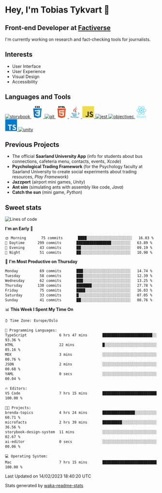 # Hey, I'm Tobias Tykvart 🦉

## Front-end Developer at [Factiverse](https://www.factiverse.no/)

I'm currently working on research and fact-checking tools for journalists.

## Interests

- User Interface
- User Experience
- Visual Design
- Accessibility

## Languages and Tools

<!-- https://devicon.dev/ -->
<p align="left"> <a href="https://storybook.js.org/" target="_blank" rel="noreferrer"> <img src="https://cdn.jsdelivr.net/gh/devicons/devicon/icons/storybook/storybook-original.svg" alt="storybook" width="40" height="40"/> </a> <a href="https://www.w3schools.com/css/" target="_blank" rel="noreferrer"> <img src="https://raw.githubusercontent.com/devicons/devicon/master/icons/css3/css3-original-wordmark.svg" alt="css3" width="40" height="40"/> </a> <a href="https://git-scm.com/" target="_blank" rel="noreferrer"> <img src="https://www.vectorlogo.zone/logos/git-scm/git-scm-icon.svg" alt="git" width="40" height="40"/> </a> <a href="https://www.w3.org/html/" target="_blank" rel="noreferrer"> <img src="https://raw.githubusercontent.com/devicons/devicon/master/icons/html5/html5-original-wordmark.svg" alt="html5" width="40" height="40"/> </a> <a href="https://www.java.com" target="_blank" rel="noreferrer"> <img src="https://raw.githubusercontent.com/devicons/devicon/master/icons/java/java-original.svg" alt="java" width="40" height="40"/> </a> <a href="https://developer.mozilla.org/en-US/docs/Web/JavaScript" target="_blank" rel="noreferrer"> <img src="https://raw.githubusercontent.com/devicons/devicon/master/icons/javascript/javascript-original.svg" alt="javascript" width="40" height="40"/> </a> <a href="https://jestjs.io" target="_blank" rel="noreferrer"> <img src="https://www.vectorlogo.zone/logos/jestjsio/jestjsio-icon.svg" alt="jest" width="40" height="40"/> </a> <a href="https://developer.apple.com/library/archive/documentation/Cocoa/Conceptual/ProgrammingWithObjectiveC/Introduction/Introduction.html" target="_blank" rel="noreferrer"> <img src="https://www.vectorlogo.zone/logos/apple_objectivec/apple_objectivec-icon.svg" alt="objectivec" width="40" height="40"/> </a> <a href="https://reactjs.org/" target="_blank" rel="noreferrer"> <img src="https://raw.githubusercontent.com/devicons/devicon/master/icons/react/react-original-wordmark.svg" alt="react" width="40" height="40"/> </a> <a href="https://www.typescriptlang.org/" target="_blank" rel="noreferrer"> <img src="https://raw.githubusercontent.com/devicons/devicon/master/icons/typescript/typescript-original.svg" alt="typescript" width="40" height="40"/> </a> <a href="https://unity.com/" target="_blank" rel="noreferrer"> <img src="https://www.vectorlogo.zone/logos/unity3d/unity3d-icon.svg" alt="unity" width="40" height="40"/> </a> </p>

## Previous Projects

- The official **Saarland University App** (info for students about bus connections, cafeteria menu, contacts, events, _Xcode_)
- **Psychological Trading Framework** (for the Psychology faculty at Saarland University to create social experiments about trading resources, _Play Framework_)
- **Jazzport** (airport mini games, _Unity_)
- **Ant sim** (simulating ants with assembly like code, _Java_)
- **Catch the sun** (mini game, _Python_)

## Sweet stats

<!--START_SECTION:waka-->
![Lines of code](https://img.shields.io/badge/From%20Hello%20World%20I%27ve%20Written-161%20Thousand%20lines%20of%20code-blue)

**I'm an Early 🐤** 

```text
🌞 Morning       75 commits       ████░░░░░░░░░░░░░░░░░░░░░   16.03 % 
🌆 Daytime      299 commits       ████████████████░░░░░░░░░   63.89 % 
🌃 Evening       43 commits       ██░░░░░░░░░░░░░░░░░░░░░░░   09.19 % 
🌙 Night         51 commits       ██░░░░░░░░░░░░░░░░░░░░░░░   10.90 % 

```
📅 **I'm Most Productive on Thursday** 

```text
Monday          69 commits       ███░░░░░░░░░░░░░░░░░░░░░░   14.74 % 
Tuesday         58 commits       ███░░░░░░░░░░░░░░░░░░░░░░   12.39 % 
Wednesday       62 commits       ███░░░░░░░░░░░░░░░░░░░░░░   13.25 % 
Thursday       130 commits       ███████░░░░░░░░░░░░░░░░░░   27.78 % 
Friday          75 commits       ████░░░░░░░░░░░░░░░░░░░░░   16.03 % 
Saturday        33 commits       █░░░░░░░░░░░░░░░░░░░░░░░░   07.05 % 
Sunday          41 commits       ██░░░░░░░░░░░░░░░░░░░░░░░   08.76 % 

```


📊 **This Week I Spent My Time On** 

```text
⌚︎ Time Zone: Europe/Oslo

💬 Programming Languages: 
TypeScript               6 hrs 47 mins       ███████████████████████░░   93.36 % 
HTML                     22 mins             █░░░░░░░░░░░░░░░░░░░░░░░░   05.16 % 
MDX                      3 mins              ░░░░░░░░░░░░░░░░░░░░░░░░░   00.76 % 
JSON                     2 mins              ░░░░░░░░░░░░░░░░░░░░░░░░░   00.68 % 
YAML                     0 secs              ░░░░░░░░░░░░░░░░░░░░░░░░░   00.04 % 

🔥 Editors: 
VS Code                  7 hrs 15 mins       █████████████████████████   100.00 % 

🐱‍💻 Projects: 
brenda-topics            4 hrs 24 mins       ███████████████░░░░░░░░░░   60.71 % 
microfacts               2 hrs 39 mins       █████████░░░░░░░░░░░░░░░░   36.56 % 
storybook-design-system  11 mins             ░░░░░░░░░░░░░░░░░░░░░░░░░   02.67 % 
ai-editor                0 secs              ░░░░░░░░░░░░░░░░░░░░░░░░░   00.06 % 

💻 Operating System: 
Mac                      7 hrs 15 mins       █████████████████████████   100.00 % 

```


 Last Updated on 14/02/2023 18:40:20 UTC
<!--END_SECTION:waka-->

Stats generated by [waka-readme-stats](https://github.com/anmol098/waka-readme-stats)
